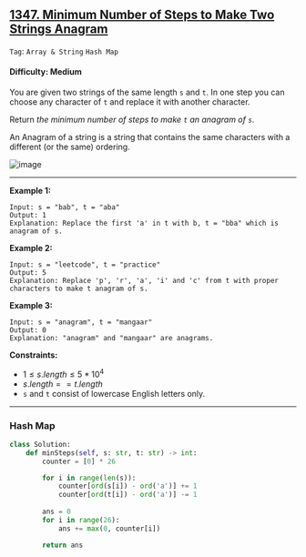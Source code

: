 ## [1347. Minimum Number of Steps to Make Two Strings Anagram](https://leetcode.com/problems/minimum-number-of-steps-to-make-two-strings-anagram)

```Tag```: ```Array & String``` ```Hash Map```

#### Difficulty: Medium

You are given two strings of the same length ```s``` and ```t```. In one step you can choose any character of ```t``` and replace it with another character.

Return _the minimum number of steps to make ```t``` an anagram of ```s```_.

An Anagram of a string is a string that contains the same characters with a different (or the same) ordering.

![image](https://github.com/quananhle/Python/assets/35042430/103e1806-3005-4dd3-b4ce-8a208622c9c9)

---

__Example 1:__
```
Input: s = "bab", t = "aba"
Output: 1
Explanation: Replace the first 'a' in t with b, t = "bba" which is anagram of s.
```

__Example 2:__
```
Input: s = "leetcode", t = "practice"
Output: 5
Explanation: Replace 'p', 'r', 'a', 'i' and 'c' from t with proper characters to make t anagram of s.
```

__Example 3:__
```
Input: s = "anagram", t = "mangaar"
Output: 0
Explanation: "anagram" and "mangaar" are anagrams. 
```

__Constraints:__

- $1 \le s.length \le 5 * 10^4$
- $s.length == t.length$
- ```s``` and ```t``` consist of lowercase English letters only.

---

### Hash Map

```Python
class Solution:
    def minSteps(self, s: str, t: str) -> int:
        counter = [0] * 26

        for i in range(len(s)):
            counter[ord(s[i]) - ord('a')] += 1
            counter[ord(t[i]) - ord('a')] -= 1
        
        ans = 0
        for i in range(26):
            ans += max(0, counter[i])

        return ans
```
